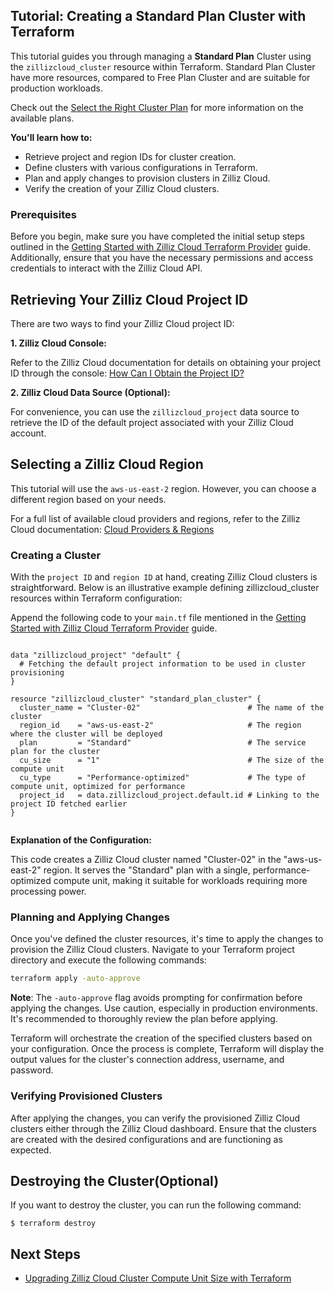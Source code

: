 ## Tutorial: Creating a Standard Plan Cluster with Terraform

This tutorial guides you through managing a **Standard Plan** Cluster using the `zillizcloud_cluster` resource within Terraform.  Standard Plan Cluster have more resources, compared to Free Plan Cluster and are suitable for production workloads.

Check out the [Select the Right Cluster Plan](https://docs.zilliz.com/docs/select-zilliz-cloud-service-plans) for more information on the available plans.

**You'll learn how to:**
- Retrieve project and region IDs for cluster creation.
- Define clusters with various configurations in Terraform.
- Plan and apply changes to provision clusters in Zilliz Cloud.
- Verify the creation of your Zilliz Cloud clusters.

### Prerequisites

Before you begin, make sure you have completed the initial setup steps outlined in the [Getting Started with Zilliz Cloud Terraform Provider](./get-start.md) guide. Additionally, ensure that you have the necessary permissions and access credentials to interact with the Zilliz Cloud API.


## Retrieving Your Zilliz Cloud Project ID

There are two ways to find your Zilliz Cloud project ID:

**1. Zilliz Cloud Console:**

Refer to the Zilliz Cloud documentation for details on obtaining your project ID through the console: [How Can I Obtain the Project ID?](https://support.zilliz.com/hc/en-us/articles/22048954409755-How-Can-I-Obtain-the-Project-ID)

**2. Zilliz Cloud Data Source (Optional):**

For convenience, you can use the `zillizcloud_project` data source to retrieve the ID of the default project associated with your Zilliz Cloud account.

## Selecting a Zilliz Cloud Region

This tutorial will use the `aws-us-east-2` region.  However, you can choose a different region based on your needs.

For a full list of available cloud providers and regions, refer to the Zilliz Cloud documentation: [Cloud Providers & Regions](https://docs.zilliz.com/docs/cloud-providers-and-regions)
 
### Creating a Cluster

With the `project ID` and `region ID` at hand, creating Zilliz Cloud clusters is straightforward. Below is an illustrative example defining zillizcloud_cluster resources within Terraform configuration:

Append the following code to your `main.tf` file mentioned in the [Getting Started with Zilliz Cloud Terraform Provider](./get-start.md) guide.

```hcl

data "zillizcloud_project" "default" {
  # Fetching the default project information to be used in cluster provisioning
}

resource "zillizcloud_cluster" "standard_plan_cluster" {
  cluster_name = "Cluster-02"                        # The name of the cluster
  region_id    = "aws-us-east-2"                     # The region where the cluster will be deployed
  plan         = "Standard"                          # The service plan for the cluster
  cu_size      = "1"                                 # The size of the compute unit
  cu_type      = "Performance-optimized"             # The type of compute unit, optimized for performance
  project_id   = data.zillizcloud_project.default.id # Linking to the project ID fetched earlier
}


```
**Explanation of the Configuration:**

This code creates a Zilliz Cloud cluster named "Cluster-02" in the "aws-us-east-2" region. It serves the "Standard" plan with a single, performance-optimized compute unit, making it suitable for workloads requiring more processing power.


### Planning and Applying Changes

Once you've defined the cluster resources, it's time to apply the changes to provision the Zilliz Cloud clusters. Navigate to your Terraform project directory and execute the following commands:

```bash
terraform apply -auto-approve
```

**Note**: The `-auto-approve` flag avoids prompting for confirmation before applying the changes. Use caution, especially in production environments. It's recommended to thoroughly review the plan before applying.

Terraform will orchestrate the creation of the specified clusters based on your configuration. Once the process is complete, Terraform will display the output values for the cluster's connection address, username, and password.

### Verifying Provisioned Clusters

After applying the changes, you can verify the provisioned Zilliz Cloud clusters either through the Zilliz Cloud dashboard. Ensure that the clusters are created with the desired configurations and are functioning as expected.

## Destroying the Cluster(Optional)
If you want to destroy the cluster, you can run the following command:
```
$ terraform destroy
```

## Next Steps
- [Upgrading Zilliz Cloud Cluster Compute Unit Size with Terraform](./scale-cluster.md)
